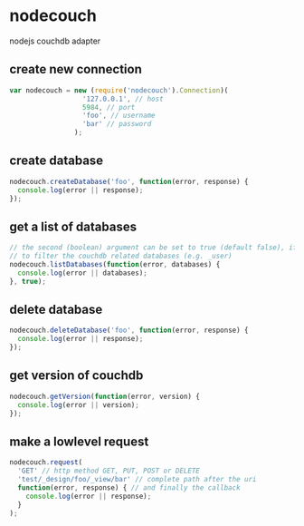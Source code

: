 nodecouch
=========

nodejs couchdb adapter


create new connection
---------------------
``` js
var nodecouch = new (require('nodecouch').Connection)(
                  '127.0.0.1', // host
                  5984, // port
                  'foo', // username
                  'bar' // password
                );
```

create database
---------------
``` js
nodecouch.createDatabase('foo', function(error, response) {
  console.log(error || response);
});
```

get a list of databases
-----------------------
``` js
// the second (boolean) argument can be set to true (default false), if you want
// to filter the couchdb related databases (e.g. _user)
nodecouch.listDatabases(function(error, databases) {
  console.log(error || databases);
}, true);
```

delete database
---------------
``` js
nodecouch.deleteDatabase('foo', function(error, response) {
  console.log(error || response);
});
```

get version of couchdb
----------------------
``` js
nodecouch.getVersion(function(error, version) {
  console.log(error || version);
});
```

make a lowlevel request
-----------------------
``` js
nodecouch.request(
  'GET' // http method GET, PUT, POST or DELETE
  'test/_design/foo/_view/bar' // complete path after the uri
  function(error, response) { // and finally the callback
    console.log(error || response);
  }
);
```
